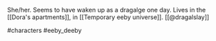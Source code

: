 She/her. Seems to have waken up as a dragalge one day. Lives in the [[Dora's apartments]], in [[Temporary eeby universe]]. [[@dragalslay]]

#characters #eeby_deeby 